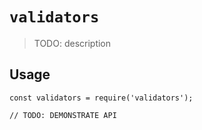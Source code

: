 # `validators`

> TODO: description

## Usage

```
const validators = require('validators');

// TODO: DEMONSTRATE API
```
